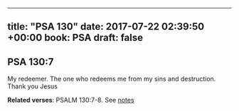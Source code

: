 
---
title: "PSA 130"
date: 2017-07-22 02:39:50 +00:00
book: PSA
draft: false
---

## PSA 130:7

My redeemer. The one who redeems me from my sins and destruction. Thank you Jesus

**Related verses**: PSALM 130:7-8. See [notes](https://my.bible.com/notes/2684649761785241855)


